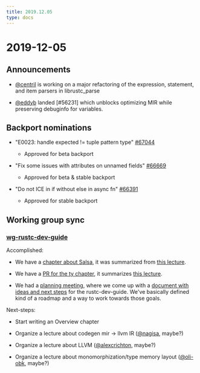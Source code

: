 ```yaml
---
title: 2019.12.05
type: docs
---
```


# 2019-12-05

## Announcements

- [@centril] is working on a major refactoring of the expression, statement, and item parsers in librustc_parse

- [@eddyb] landed [#56231] which unblocks optimizing MIR while preserving debuginfo for variables.

## Backport nominations

- "E0023: handle expected != tuple pattern type" [#67044]
  - Approved for beta backport

- "Fix some issues with attributes on unnamed fields" [#66669]
  - Approved for beta & stable backport

- "Do not ICE in if without else in async fn" [#66391]
  - Approved for stable backport

## Working group sync

### [wg-rustc-dev-guide]

Accomplished:

- We have a [chapter about Salsa][salsa_chapter], it was summarized from [this lecture][lecture_1].

- We have a [PR for the ty chapter][ty_chapter], it summarizes [this lecture][lecture_2].

-  We had a [planning meeting][meeting], where we come up with a [document with ideas and next steps][doc] for the rustc-dev-guide. We've basically defined kind of a roadmap and a way to work towards those goals.

Next-steps:

- Start writing an Overview chapter

- Organize a lecture about codegen mir -> llvm IR ([@nagisa], maybe?)

- Organize a lecture about LLVM ([@alexcrichton], maybe?)

- Organize a lecture about monomorphization/type memory layout ([@oli-obk], maybe?)

[#66391]: https://github.com/rust-lang/rust/pull/66391
[#66669]: https://github.com/rust-lang/rust/pull/66669
[#67044]: https://github.com/rust-lang/rust/pull/67044
[@alexcrichton]: https://github.com/alexcrichton
[@centril]: https://github.com/centril
[@eddyb]: https://github.com/eddyb
[@nagisa]: https://github.com/nagisa
[@oli-obk]: https://github.com/oli-obk
[doc]: https://hackmd.io/iamkyR_QTdSIdGjYQX_XjQ
[lecture_1]: https://www.youtube.com/watch?v=_muY4HjSqVw
[lecture_2]: https://www.youtube.com/watch?v=c01TsOsr3-c
[meeting]: https://rust-lang.zulipchat.com/#narrow/stream/196385-t-compiler.2Fwg-rustc-dev-guide/topic/planning.20meeting
[salsa_chapter]: https://github.com/rust-lang/rustc-dev-guide/pull/529
[ty_chapter]: https://github.com/rust-lang/rustc-dev-guide/pull/530
[wg-rustc-dev-guide]: https://rust-lang.github.io/compiler-team/working-groups/rustc-dev-guide
